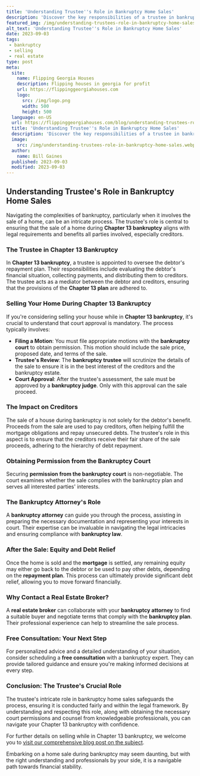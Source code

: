 ```yaml
---
title: 'Understanding Trustee''s Role in Bankruptcy Home Sales'
description: 'Discover the key responsibilities of a trustee in bankruptcy home sales. Learn how they manage the process to ensure a fair and orderly resolution.'
featured_img: /img/understanding-trustees-role-in-bankruptcy-home-sales.webp
alt_text: 'Understanding Trustee''s Role in Bankruptcy Home Sales'
date: 2023-09-03
tags:
 - bankruptcy
 - selling
 - real estate
type: post
meta:
  site:
    name: Flipping Georgia Houses
    description: Flipping houses in georgia for profit
    url: https://flippinggeorgiahouses.com
    logo:
      src: /img/logo.png
      width: 500
      height: 500
  language: en-US
  url: https://flippinggeorgiahouses.com/blog/understanding-trustees-role-in-bankruptcy-home-sales
  title: 'Understanding Trustee''s Role in Bankruptcy Home Sales'
  description: 'Discover the key responsibilities of a trustee in bankruptcy home sales. Learn how they manage the process to ensure a fair and orderly resolution.'
  image:
    src: /img/understanding-trustees-role-in-bankruptcy-home-sales.webp
  author:
    name: Bill Gaines
  published: 2023-09-03
  modified: 2023-09-03
---
```



## Understanding Trustee's Role in Bankruptcy Home Sales

Navigating the complexities of bankruptcy, particularly when it involves the sale of a home, can be an intricate process. The trustee's role is central to ensuring that the sale of a home during **Chapter 13 bankruptcy** aligns with legal requirements and benefits all parties involved, especially creditors.

### The Trustee in **Chapter 13 Bankruptcy**

In **Chapter 13 bankruptcy**, a trustee is appointed to oversee the debtor's repayment plan. Their responsibilities include evaluating the debtor's financial situation, collecting payments, and distributing them to creditors. The trustee acts as a mediator between the debtor and creditors, ensuring that the provisions of the **Chapter 13 plan** are adhered to.

### Selling Your Home During **Chapter 13 Bankruptcy**

If you're considering selling your house while in **Chapter 13 bankruptcy**, it's crucial to understand that court approval is mandatory. The process typically involves:
  - **Filing a Motion**: You must file appropriate motions with the **bankruptcy court** to obtain permission. This motion should include the sale price, proposed date, and terms of the sale.
  - **Trustee's Review**: The **bankruptcy trustee** will scrutinize the details of the sale to ensure it is in the best interest of the creditors and the bankruptcy estate.
  - **Court Approval**: After the trustee's assessment, the sale must be approved by a **bankruptcy judge**. Only with this approval can the sale proceed.

### The Impact on Creditors

The sale of a house during bankruptcy is not solely for the debtor's benefit. Proceeds from the sale are used to pay creditors, often helping fulfill the mortgage obligations and repay unsecured debts. The trustee's role in this aspect is to ensure that the creditors receive their fair share of the sale proceeds, adhering to the hierarchy of debt repayment.

### Obtaining Permission from the Bankruptcy Court

Securing **permission from the bankruptcy court** is non-negotiable. The court examines whether the sale complies with the bankruptcy plan and serves all interested parties' interests.

### The Bankruptcy Attorney's Role

A **bankruptcy attorney** can guide you through the process, assisting in preparing the necessary documentation and representing your interests in court. Their expertise can be invaluable in navigating the legal intricacies and ensuring compliance with **bankruptcy law**.

### After the Sale: Equity and Debt Relief

Once the home is sold and the **mortgage** is settled, any remaining equity may either go back to the debtor or be used to pay other debts, depending on the **repayment plan**. This process can ultimately provide significant debt relief, allowing you to move forward financially.

### Why Contact a Real Estate Broker?

A **real estate broker** can collaborate with your **bankruptcy attorney** to find a suitable buyer and negotiate terms that comply with the **bankruptcy plan**. Their professional experience can help to streamline the sale process.

### **Free Consultation**: Your Next Step

For personalized advice and a detailed understanding of your situation, consider scheduling a **free consultation** with a bankruptcy expert.  They can provide tailored guidance and ensure you're making informed decisions at every step.

### Conclusion: The Trustee's Crucial Role

The trustee's intricate role in bankruptcy home sales safeguards the process, ensuring it is conducted fairly and within the legal framework. By understanding and respecting this role, along with obtaining the necessary court permissions and counsel from knowledgeable professionals, you can navigate your Chapter 13 bankruptcy with confidence. 

For further details on selling while in Chapter 13 bankruptcy, we welcome you to [visit our comprehensive blog post on the subject](https://www.wearehomebuyers.com/blog/selling-while-in-chapter-13-bankruptcy/).

Embarking on a home sale during bankruptcy may seem daunting, but with the right understanding and professionals by your side, it is a navigable path towards financial stability.